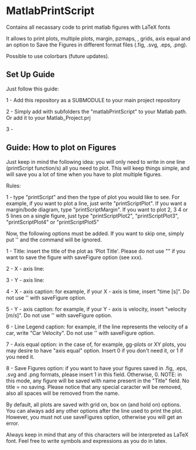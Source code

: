 # MatlabPrintScript

Contains all necassary code to print matlab figures with LaTeX fonts


It allows to print plots, multiple plots, margin, pzmaps, , grids, axis equal and an option to Save the Figures in different format files (.fig, .svg, .eps, .png).


Possible to use colorbars (future updates).

## Set Up Guide

Just follow this guide:

1 - Add this repository as a SUBMODULE to your main project repository

2 - Simply add with subfolders the "matlabPrintScript" to your Matlab path. Or add it to your Matlab_Project.prj

3 - 


## Guide: How to plot on Figures

Just keep in mind the following idea: you will only need to write in one line (printScript function/s) all you need to plot. This will keep things simple, and will save you a lot of time when you have to plot multiple figures.


Rules:

1 - type "printScript" and then the type of plot you would like to see. For example, if you want to plot a line, just write "printScriptPlot". If you want a margin/bode diagram, type "printScriptMargin". If you want to plot 2, 3 4 or 5 lines on a single figure, just type "printScriptPlot2", "printScriptPlot3", "printScriptPlot4" or "printScriptPlot5"

Now, the following options must be added. If you want to skip one, simply put '' and the command will be ignored.


1 - Title: insert the title of the plot as 'Plot Title'. Please do not use "" if you want to save the figure with saveFigure option (see xxx).

2 - X - axis line: 

3 - Y - axis line:

4 - X - axis caption: for example, if your X - axis is time, insert "time [s]". Do not use '' with saveFigure option.

5 - Y - axis caption: for example, if your Y - axis is velocity, insert "velocity [$m/s$]". Do not use '' with saveFigure option.

6 - Line Legend caption: for example, if the line represents the velocity of a car, write "Car Velocity". Do not use '' with saveFigure option.

7 - Axis equal option: in the case of, for example, gg-plots or XY plots, you may desire to have "axis equal" option. Insert 0 if you don't need it, or 1 if you need it.

8 - Save Figures option: if you want to have your figures saved in .fig, .eps, .svg and .png formats, please insert 1 in this field. Otherwise, 0. NOTE: in this mode, any figure will be saved with name present in the "Title" field. No title = no    	saving. Please notice that any special caracter will be removed, also all spaces will be removed from the name.


By default, all plots are saved with grid on, box on (and hold on) options. You can always add any other options after the line used to print the plot. However, you must not use saveFigures option, otherwise you will get an error.


Always keep in mind that any of this characters will be interpreted as LaTeX font. Feel free to write symbols and expressions as you do in latex.
